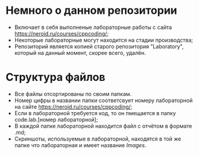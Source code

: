 # Немного о данном репозитории

* Включает в себя выполненые лабораторные работы с сайта https://neroid.ru/courses/cppcoding/;
* Некоторые лабораторные могут находится на стадии производства;
* Репозиторий является копией старого репозитория "Laboratory", который на данный момент, скорее всего, удалён.

# Структура файлов

* Все файлы отсортированы по своим папкам.
* Номер цифры в названии папки соответсвует номеру лабораторной на сайте https://neroid.ru/courses/cppcoding/;
* Если в лабораторной требуется код, то он пмещается в папку code.lab.[номер лабораторной];
* В каждой папке лабораторной находится файл с отчётом в формате .md;
* Скриншоты, используемые в лабораторной, находятся в той же папке что лабораторная и имеет название *Images*.
